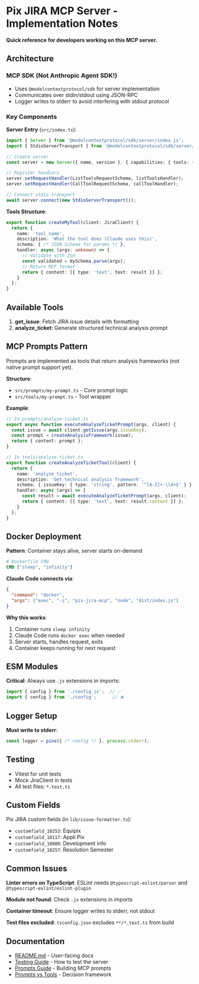# Pix JIRA MCP Server - Implementation Notes

**Quick reference for developers working on this MCP server.**

## Architecture

### MCP SDK (Not Anthropic Agent SDK!)
- Uses `@modelcontextprotocol/sdk` for server implementation
- Communicates over stdin/stdout using JSON-RPC
- Logger writes to stderr to avoid interfering with stdout protocol

### Key Components

**Server Entry** (`src/index.ts`):
```typescript
import { Server } from '@modelcontextprotocol/sdk/server/index.js';
import { StdioServerTransport } from '@modelcontextprotocol/sdk/server/stdio.js';

// Create server
const server = new Server({ name, version }, { capabilities: { tools: {} } });

// Register handlers
server.setRequestHandler(ListToolsRequestSchema, listToolsHandler);
server.setRequestHandler(CallToolRequestSchema, callToolHandler);

// Connect stdio transport
await server.connect(new StdioServerTransport());
```

**Tools Structure**:
```typescript
export function createMyTool(client: JiraClient) {
  return {
    name: 'tool_name',
    description: 'What the tool does (Claude uses this)',
    schema: { /* JSON Schema for params */ },
    handler: async (args: unknown) => {
      // Validate with Zod
      const validated = mySchema.parse(args);
      // Return MCP format
      return { content: [{ type: 'text', text: result }] };
    }
  };
}
```

## Available Tools

1. **get_issue**: Fetch JIRA issue details with formatting
2. **analyze_ticket**: Generate structured technical analysis prompt

## MCP Prompts Pattern

Prompts are implemented as tools that return analysis frameworks (not native prompt support yet).

**Structure**:
- `src/prompts/my-prompt.ts` - Core prompt logic
- `src/tools/my-prompt.ts` - Tool wrapper

**Example**:
```typescript
// In prompts/analyze-ticket.ts
export async function executeAnalyzeTicketPrompt(args, client) {
  const issue = await client.getIssue(args.issueKey);
  const prompt = createAnalysisFramework(issue);
  return { content: prompt };
}

// In tools/analyze-ticket.ts
export function createAnalyzeTicketTool(client) {
  return {
    name: 'analyze_ticket',
    description: 'Get technical analysis framework',
    schema: { issueKey: { type: 'string', pattern: '^[A-Z]+-\\d+$' } },
    handler: async (args) => {
      const result = await executeAnalyzeTicketPrompt(args, client);
      return { content: [{ type: 'text', text: result.content }] };
    }
  };
}
```

## Docker Deployment

**Pattern**: Container stays alive, server starts on-demand

```dockerfile
# Dockerfile CMD
CMD ["sleep", "infinity"]
```

**Claude Code connects via**:
```json
{
  "command": "docker",
  "args": ["exec", "-i", "pix-jira-mcp", "node", "dist/index.js"]
}
```

**Why this works**:
1. Container runs `sleep infinity`
2. Claude Code runs `docker exec` when needed
3. Server starts, handles request, exits
4. Container keeps running for next request

## ESM Modules

**Critical**: Always use `.js` extensions in imports:
```typescript
import { config } from './config.js';  // ✅
import { config } from './config';      // ❌
```

## Logger Setup

**Must write to stderr**:
```typescript
const logger = pino({ /* config */ }, process.stderr);
```

## Testing

- Vitest for unit tests
- Mock JiraClient in tests
- All test files: `*.test.ts`

## Custom Fields

Pix JIRA custom fields (in `lib/issue-formatter.ts`):
- `customfield_10253`: Equipix
- `customfield_10117`: Appli Pix
- `customfield_10000`: Development info
- `customfield_10257`: Resolution Semester

## Common Issues

**Linter errors on TypeScript**: ESLint needs `@typescript-eslint/parser` and `@typescript-eslint/eslint-plugin`

**Module not found**: Check `.js` extensions in imports

**Container timeout**: Ensure logger writes to stderr, not stdout

**Test files excluded**: `tsconfig.json` excludes `**/*.test.ts` from build

## Documentation

- [README.md](../README.md) - User-facing docs
- [Testing Guide](./testing-guide.md) - How to test the server
- [Prompts Guide](./prompts-guide.md) - Building MCP prompts
- [Prompts vs Tools](./prompts-vs-tools.md) - Decision framework
